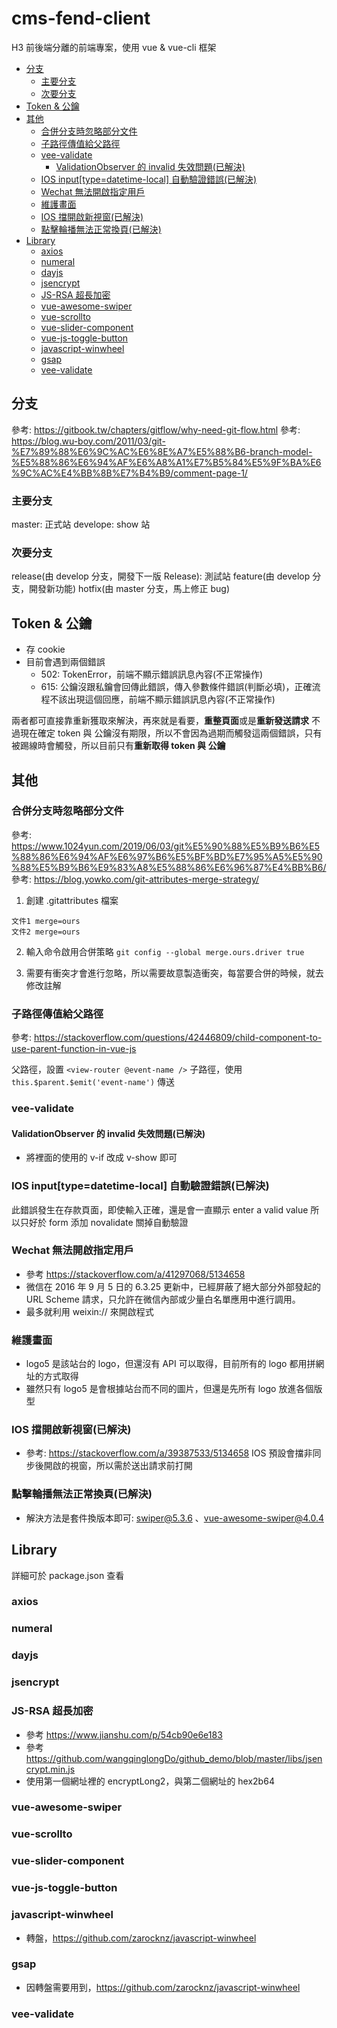 <!-- omit in toc -->

# cms-fend-client <!-- omit in toc -->

H3 前後端分離的前端專案，使用 vue & vue-cli 框架

- [分支](#分支)
  - [主要分支](#主要分支)
  - [次要分支](#次要分支)
- [Token & 公鑰](#token--公鑰)
- [其他](#其他)
  - [合併分支時忽略部分文件](#合併分支時忽略部分文件)
  - [子路徑傳值給父路徑](#子路徑傳值給父路徑)
  - [vee-validate](#vee-validate)
    - [ValidationObserver 的 invalid 失效問題(已解決)](#validationobserver-的-invalid-失效問題已解決)
  - [IOS input[type=datetime-local] 自動驗證錯誤(已解決)](#ios-inputtypedatetime-local-自動驗證錯誤已解決)
  - [Wechat 無法開啟指定用戶](#wechat-無法開啟指定用戶)
  - [維護畫面](#維護畫面)
  - [IOS 擋開啟新視窗(已解決)](#ios-擋開啟新視窗已解決)
  - [點擊輪播無法正常換頁(已解決)](#點擊輪播無法正常換頁已解決)
- [Library](#library)
  - [axios](#axios)
  - [numeral](#numeral)
  - [dayjs](#dayjs)
  - [jsencrypt](#jsencrypt)
  - [JS-RSA 超長加密](#js-rsa-超長加密)
  - [vue-awesome-swiper](#vue-awesome-swiper)
  - [vue-scrollto](#vue-scrollto)
  - [vue-slider-component](#vue-slider-component)
  - [vue-js-toggle-button](#vue-js-toggle-button)
  - [javascript-winwheel](#javascript-winwheel)
  - [gsap](#gsap)
  - [vee-validate](#vee-validate-1)

## 分支

參考: https://gitbook.tw/chapters/gitflow/why-need-git-flow.html
參考: https://blog.wu-boy.com/2011/03/git-%E7%89%88%E6%9C%AC%E6%8E%A7%E5%88%B6-branch-model-%E5%88%86%E6%94%AF%E6%A8%A1%E7%B5%84%E5%9F%BA%E6%9C%AC%E4%BB%8B%E7%B4%B9/comment-page-1/

### 主要分支

master: 正式站
develope: show 站

### 次要分支

release(由 develop 分支，開發下一版 Release): 測試站
feature(由 develop 分支，開發新功能)
hotfix(由 master 分支，馬上修正 bug)

## Token & 公鑰

- 存 cookie
- 目前會遇到兩個錯誤
  - 502: TokenError，前端不顯示錯誤訊息內容(不正常操作)
  - 615: 公鑰沒跟私鑰會回傳此錯誤，傳入參數條件錯誤(判斷必填)，正確流程不該出現這個回應，前端不顯示錯誤訊息內容(不正常操作)

兩者都可直接靠重新獲取來解決，再來就是看要，**重整頁面**或是**重新發送請求**
不過現在確定 token 與 公鑰沒有期限，所以不會因為過期而觸發這兩個錯誤，只有被踢線時會觸發，所以目前只有**重新取得 token 與 公鑰**

## 其他

### 合併分支時忽略部分文件

參考: https://www.1024yun.com/2019/06/03/git%E5%90%88%E5%B9%B6%E5%88%86%E6%94%AF%E6%97%B6%E5%BF%BD%E7%95%A5%E5%90%88%E5%B9%B6%E9%83%A8%E5%88%86%E6%96%87%E4%BB%B6/
參考: https://blog.yowko.com/git-attributes-merge-strategy/

1. 創建 .gitattributes 檔案

```
文件1 merge=ours
文件2 merge=ours
```

2. 輸入命令啟用合併策略 `git config --global merge.ours.driver true`

3. 需要有衝突才會進行忽略，所以需要故意製造衝突，每當要合併的時候，就去修改註解

### 子路徑傳值給父路徑

參考: https://stackoverflow.com/questions/42446809/child-component-to-use-parent-function-in-vue-js

父路徑，設置 `<view-router @event-name />`
子路徑，使用 `this.$parent.$emit('event-name')` 傳送

### vee-validate

#### ValidationObserver 的 invalid 失效問題(已解決)

- 將裡面的使用的 v-if 改成 v-show 即可

### IOS input[type=datetime-local] 自動驗證錯誤(已解決)

此錯誤發生在存款頁面，即使輸入正確，還是會一直顯示 enter a valid value
所以只好於 form 添加 novalidate 關掉自動驗證

### Wechat 無法開啟指定用戶

- 參考 https://stackoverflow.com/a/41297068/5134658
- 微信在 2016 年 9 月 5 日的 6.3.25 更新中，已經屏蔽了絕大部分外部發起的 URL Scheme 請求，只允許在微信內部或少量白名單應用中進行調用。
- 最多就利用 weixin:// 來開啟程式

### 維護畫面

- logo5 是該站台的 logo，但還沒有 API 可以取得，目前所有的 logo 都用拼網址的方式取得
- 雖然只有 logo5 是會根據站台而不同的圖片，但還是先所有 logo 放進各個版型

### IOS 擋開啟新視窗(已解決)

- 參考: https://stackoverflow.com/a/39387533/5134658
  IOS 預設會擋非同步後開啟的視窗，所以需於送出請求前打開

### 點擊輪播無法正常換頁(已解決)

- 解決方法是套件換版本即可: swiper@5.3.6 、vue-awesome-swiper@4.0.4

## Library

詳細可於 package.json 查看

### axios

### numeral

### dayjs

### jsencrypt

<!-- ### encryptlong -->

### JS-RSA 超長加密

- 參考 https://www.jianshu.com/p/54cb90e6e183
- 參考 https://github.com/wangqinglongDo/github_demo/blob/master/libs/jsencrypt.min.js
- 使用第一個網址裡的 encryptLong2，與第二個網址的 hex2b64

### vue-awesome-swiper

### vue-scrollto

### vue-slider-component

### vue-js-toggle-button

### javascript-winwheel

- 轉盤，https://github.com/zarocknz/javascript-winwheel

### gsap

- 因轉盤需要用到，https://github.com/zarocknz/javascript-winwheel

### vee-validate
